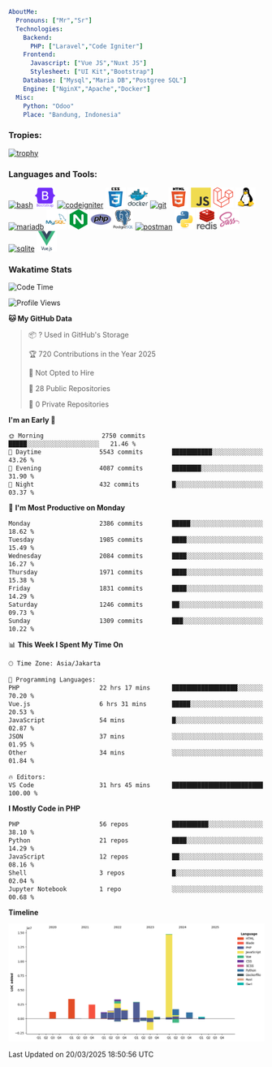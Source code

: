 ```yaml
AboutMe:
  Pronouns: ["Mr","Sr"]
  Technologies:
    Backend:
      PHP: ["Laravel","Code Igniter"]
    Frontend:
      Javascript: ["Vue JS","Nuxt JS"]
      Stylesheet: ["UI Kit","Bootstrap"]
    Database: ["Mysql","Maria DB","Postgree SQL"]
    Engine: ["NginX","Apache","Docker"]
  Misc:
    Python: "Odoo"
    Place: "Bandung, Indonesia"
```
### Tropies:

[![trophy](https://github-profile-trophy.vercel.app/?username=vheins&rank=-C,-B)](https://github.com/vheins)

### Languages and Tools:

[<img src="https://www.vectorlogo.zone/logos/gnu_bash/gnu_bash-icon.svg" alt="bash" width="40" height="40"/>](https://www.gnu.org/software/bash/)
[<img src="https://raw.githubusercontent.com/devicons/devicon/master/icons/bootstrap/bootstrap-plain-wordmark.svg" alt="bootstrap" width="40" height="40"/>](https://getbootstrap.com)
[<img src="https://cdn.worldvectorlogo.com/logos/codeigniter.svg" alt="codeigniter" width="40" height="40"/>](https://codeigniter.com)
[<img src="https://raw.githubusercontent.com/devicons/devicon/master/icons/css3/css3-original-wordmark.svg" alt="css3" width="40" height="40"/>](https://www.w3schools.com/css/)
[<img src="https://raw.githubusercontent.com/devicons/devicon/master/icons/docker/docker-original-wordmark.svg" alt="docker" width="40" height="40"/>](https://www.docker.com/)
[<img src="https://www.vectorlogo.zone/logos/git-scm/git-scm-icon.svg" alt="git" width="40" height="40"/>](https://git-scm.com/)
[<img src="https://raw.githubusercontent.com/devicons/devicon/master/icons/html5/html5-original-wordmark.svg" alt="html5" width="40" height="40"/>](https://www.w3.org/html/)
[<img src="https://raw.githubusercontent.com/devicons/devicon/master/icons/javascript/javascript-original.svg" alt="javascript" width="40" height="40"/>](https://developer.mozilla.org/en-US/docs/Web/JavaScript)
[<img src="https://raw.githubusercontent.com/devicons/devicon/master/icons/laravel/laravel-original.svg" alt="laravel" width="40" height="40"/>](https://laravel.com/)
[<img src="https://raw.githubusercontent.com/devicons/devicon/master/icons/linux/linux-original.svg" alt="linux" width="40" height="40"/>](https://www.linux.org/)
[<img src="https://www.vectorlogo.zone/logos/mariadb/mariadb-icon.svg" alt="mariadb" width="40" height="40"/>](https://mariadb.org/)
[<img src="https://raw.githubusercontent.com/devicons/devicon/master/icons/mysql/mysql-original-wordmark.svg" alt="mysql" width="40" height="40"/>](https://www.mysql.com/)
[<img src="https://raw.githubusercontent.com/devicons/devicon/master/icons/nginx/nginx-original.svg" alt="nginx" width="40" height="40"/>](https://www.nginx.com)
[<img src="https://raw.githubusercontent.com/devicons/devicon/master/icons/php/php-original.svg" alt="php" width="40" height="40"/>](https://www.php.net)
[<img src="https://raw.githubusercontent.com/devicons/devicon/master/icons/postgresql/postgresql-original-wordmark.svg" alt="postgresql" width="40" height="40"/>](https://www.postgresql.org)
[<img src="https://www.vectorlogo.zone/logos/getpostman/getpostman-icon.svg" alt="postman" width="40" height="40"/>](https://postman.com)
[<img src="https://raw.githubusercontent.com/devicons/devicon/master/icons/python/python-original.svg" alt="python" width="40" height="40"/>](https://www.python.org)
[<img src="https://raw.githubusercontent.com/devicons/devicon/master/icons/redis/redis-original-wordmark.svg" alt="redis" width="40" height="40"/>](https://redis.io)
[<img src="https://raw.githubusercontent.com/devicons/devicon/master/icons/sass/sass-original.svg" alt="sass" width="40" height="40"/>](https://sass-lang.com)
[<img src="https://www.vectorlogo.zone/logos/sqlite/sqlite-icon.svg" alt="sqlite" width="40" height="40"/>](https://www.sqlite.org/)
[<img src="https://raw.githubusercontent.com/devicons/devicon/master/icons/vuejs/vuejs-original-wordmark.svg" alt="vuejs" width="40" height="40"/>](https://vuejs.org/)

### Wakatime Stats

<!--START_SECTION:waka-->
![Code Time](http://img.shields.io/badge/Code%20Time-2%2C469%20hrs%2036%20mins-blue)

![Profile Views](http://img.shields.io/badge/Profile%20Views-1-blue)

**🐱 My GitHub Data** 

> 📦 ? Used in GitHub's Storage 
 > 
> 🏆 720 Contributions in the Year 2025
 > 
> 🚫 Not Opted to Hire
 > 
> 📜 28 Public Repositories 
 > 
> 🔑 0 Private Repositories 
 > 
**I'm an Early 🐤** 

```text
🌞 Morning                2750 commits        █████░░░░░░░░░░░░░░░░░░░░   21.46 % 
🌆 Daytime                5543 commits        ███████████░░░░░░░░░░░░░░   43.26 % 
🌃 Evening                4087 commits        ████████░░░░░░░░░░░░░░░░░   31.90 % 
🌙 Night                  432 commits         █░░░░░░░░░░░░░░░░░░░░░░░░   03.37 % 
```
📅 **I'm Most Productive on Monday** 

```text
Monday                   2386 commits        █████░░░░░░░░░░░░░░░░░░░░   18.62 % 
Tuesday                  1985 commits        ████░░░░░░░░░░░░░░░░░░░░░   15.49 % 
Wednesday                2084 commits        ████░░░░░░░░░░░░░░░░░░░░░   16.27 % 
Thursday                 1971 commits        ████░░░░░░░░░░░░░░░░░░░░░   15.38 % 
Friday                   1831 commits        ████░░░░░░░░░░░░░░░░░░░░░   14.29 % 
Saturday                 1246 commits        ██░░░░░░░░░░░░░░░░░░░░░░░   09.73 % 
Sunday                   1309 commits        ███░░░░░░░░░░░░░░░░░░░░░░   10.22 % 
```


📊 **This Week I Spent My Time On** 

```text
🕑︎ Time Zone: Asia/Jakarta

💬 Programming Languages: 
PHP                      22 hrs 17 mins      ██████████████████░░░░░░░   70.20 % 
Vue.js                   6 hrs 31 mins       █████░░░░░░░░░░░░░░░░░░░░   20.53 % 
JavaScript               54 mins             █░░░░░░░░░░░░░░░░░░░░░░░░   02.87 % 
JSON                     37 mins             ░░░░░░░░░░░░░░░░░░░░░░░░░   01.95 % 
Other                    34 mins             ░░░░░░░░░░░░░░░░░░░░░░░░░   01.84 % 

🔥 Editors: 
VS Code                  31 hrs 45 mins      █████████████████████████   100.00 % 
```

**I Mostly Code in PHP** 

```text
PHP                      56 repos            ██████████░░░░░░░░░░░░░░░   38.10 % 
Python                   21 repos            ████░░░░░░░░░░░░░░░░░░░░░   14.29 % 
JavaScript               12 repos            ██░░░░░░░░░░░░░░░░░░░░░░░   08.16 % 
Shell                    3 repos             █░░░░░░░░░░░░░░░░░░░░░░░░   02.04 % 
Jupyter Notebook         1 repo              ░░░░░░░░░░░░░░░░░░░░░░░░░   00.68 % 
```



**Timeline**

![Lines of Code chart](https://raw.githubusercontent.com/vheins/vheins/main/assets/bar_graph.png)


 Last Updated on 20/03/2025 18:50:56 UTC
<!--END_SECTION:waka-->

